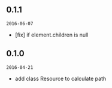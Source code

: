 ## 0.1.1

`2016-06-07`

- [fix] if element.children is null


## 0.1.0

`2016-04-21`

- add class Resource to calculate path
